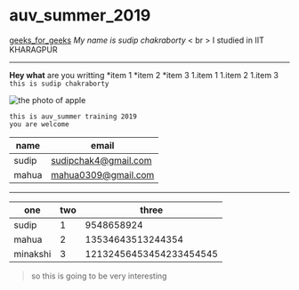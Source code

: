 # auv_summer_2019

[geeks_for_geeks](https://www.geeksforgeeks.org/)
_My name is sudip chakraborty_ \< br \>
I studied in IIT KHARAGPUR
___
**Hey what** are you writting
*item 1
*item 2
  *item 3
 1.item 1
 1.item 2
 1.item 3
 `this is sudip chakraborty`
 
 ![the photo of apple](https://images.pexels.com/photos/257840/pexels-photo-257840.jpeg?cs=srgb&dl=apple-blur-branch-257840.jpg&fm=jpg)

```
this is auv_summer training 2019
you are welcome
```
|name       | email               |
|-----------|---------------------|
|sudip      | sudipchak4@gmail.com|
|mahua      | mahua0309@gmail.com |

___
|one |two|three|
|----|---|-----|
|sudip|1|9548658924|
|mahua|2|13534643513244354|
minakshi|3|12132456453454233454545|


> so this is going to be very interesting


